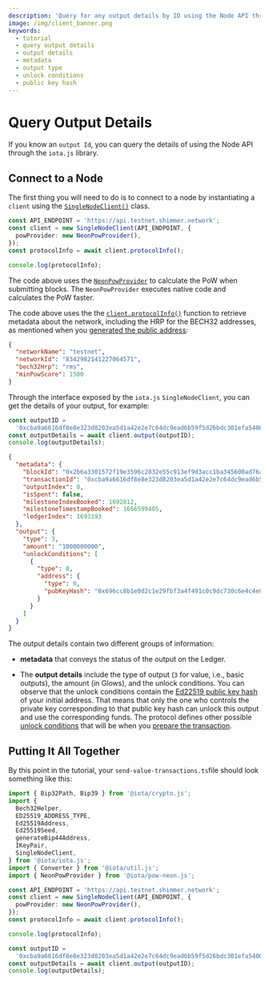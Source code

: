 ```yaml
---
description: 'Query for any output details by ID using the Node API through the iota.js library.'
image: /img/client_banner.png
keywords:
  - tutorial
  - query output details
  - output details
  - metadata
  - output type
  - unlock conditions
  - public key hash
---
```


# Query Output Details

If you know an `output Id`, you can query the details of using the Node API through the `iota.js` library.

## Connect to a Node

The first thing you will need to do is to connect to a node by instantiating a `client` using
the [`SingleNodeClient()`](../../references/client/classes/SingleNodeClient)
class.

```typescript
const API_ENDPOINT = 'https://api.testnet.shimmer.network';
const client = new SingleNodeClient(API_ENDPOINT, {
  powProvider: new NeonPowProvider(),
});
const protocolInfo = await client.protocolInfo();

console.log(protocolInfo);
```

The code above uses the [`NeonPowProvider`](../../references/pow-neon/classes/NeonPowProvider) to calculate the PoW when
submitting blocks.
The `NeonPowProvider` executes native code and calculates the PoW faster.

The code above uses the the [`client.protocolInfo()`](../../references/client/classes/SingleNodeClient#protocolinfo)
function to retrieve metadata about the network, including the HRP for the BECH32 addresses, as mentioned when
you [generated the public address](05-public-addresses.md):

```json
{
  "networkName": "testnet",
  "networkId": "8342982141227064571",
  "bech32Hrp": "rms",
  "minPowScore": 1500
}
```

Through the interface exposed by the `iota.js` `SingleNodeClient`, you can get the details of your output, for example:

```typescript
const outputID =
  '0xcba9a6616df8e8e323d8203ea5d1a42e2e7c64dc9ead6b59f5d26bdc301efa540000';
const outputDetails = await client.output(outputID);
console.log(outputDetails);
```

```json
{
  "metadata": {
    "blockId": "0x2b6a3301572f19e3596c2832e55c913ef9d3acc1ba345600ad76a8e4068b9f47",
    "transactionId": "0xcba9a6616df8e8e323d8203ea5d1a42e2e7c64dc9ead6b59f5d26bdc301efa54",
    "outputIndex": 0,
    "isSpent": false,
    "milestoneIndexBooked": 1692812,
    "milestoneTimestampBooked": 1666599405,
    "ledgerIndex": 1693193
  },
  "output": {
    "type": 3,
    "amount": "1000000000",
    "unlockConditions": [
      {
        "type": 0,
        "address": {
          "type": 0,
          "pubKeyHash": "0x696cc8b1e0d2c1e29fbf3a4f491c0c9dc730c6e4c4e0d0ab6011e9f1209af013"
        }
      }
    ]
  }
}
```

The output details contain two different groups of information:

- **metadata** that conveys the status of the output on the Ledger.

- The **output details** include the type of output (`3` for value, i.e., basic outputs), the amount (in Glows), and the
  unlock conditions. You can observe that the unlock conditions contain
  the [Ed22519 public key hash](../../references/client/interfaces/IEd25519Address#pubkeyhash) of your initial
  address. That means that only the one who controls the private key corresponding to that public key hash can
  unlock this output and use the corresponding funds. The protocol defines other
  possible [unlock conditions](https://wiki.iota.org/shimmer/introduction/explanations/what_is_stardust/unlock_conditions)
  that will be when you [prepare the transaction](08-transfer-funds.md#Preparing-outputs).

## Putting It All Together

By this point in the tutorial, your `send-value-transactions.ts`file should look something like this:

```typescript
import { Bip32Path, Bip39 } from '@iota/crypto.js';
import {
  Bech32Helper,
  ED25519_ADDRESS_TYPE,
  Ed25519Address,
  Ed25519Seed,
  generateBip44Address,
  IKeyPair,
  SingleNodeClient,
} from '@iota/iota.js';
import { Converter } from '@iota/util.js';
import { NeonPowProvider } from '@iota/pow-neon.js';

const API_ENDPOINT = 'https://api.testnet.shimmer.network';
const client = new SingleNodeClient(API_ENDPOINT, {
  powProvider: new NeonPowProvider(),
});
const protocolInfo = await client.protocolInfo();

console.log(protocolInfo);

const outputID =
  '0xcba9a6616df8e8e323d8203ea5d1a42e2e7c64dc9ead6b59f5d26bdc301efa540000';
const outputDetails = await client.output(outputID);
console.log(outputDetails);
```
